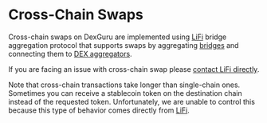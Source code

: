# Cross-Chain Swaps

Cross-chain swaps on DexGuru are implemented using [LiFi](https://li.fi/) bridge aggregation protocol that supports swaps by aggregating [bridges](https://docs.li.fi/list-chains-bridges-dexs#bridges) and connecting them to [DEX aggregators](https://docs.li.fi/list-chains-bridges-dexs#exchanges).

If you are facing an issue with cross-chain swap please [contact LiFi directly](https://lifihelp.zendesk.com/hc/en-us/articles/11158438085531-Where-can-I-get-real-time-support-).&#x20;

Note that cross-chain transactions take longer than single-chain ones. Sometimes you can receive a stablecoin token on the destination chain instead of the requested token. Unfortunately, we are unable to control this because this type of behavior comes directly from [LiFi](https://li.fi/). \
&#x20;

